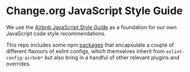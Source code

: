 # Change.org JavaScript Style Guide

We use the [Airbnb JavaScript Style Guide](https://github.com/airbnb/javascript) as a foundation for
our own JavaScript code style recommendations.

This repo includes some npm [packages](packages/) that encapsulate a couple of different flavours of
eslint configs, which themselves inherit from `eslint-config-airbnb*` but also bring in a handful of
other relevant plugins and overrides.
